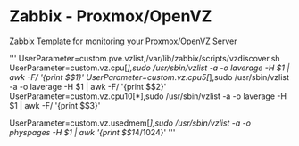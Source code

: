 Zabbix - Proxmox/OpenVZ
==============

Zabbix Template for monitoring your Proxmox/OpenVZ Server

'''
UserParameter=custom.pve.vzlist,/var/lib/zabbix/scripts/vzdiscover.sh
UserParameter=custom.vz.cpu[*],sudo /usr/sbin/vzlist -a -o laverage -H $1       | awk -F/ '{print $$1}'
UserParameter=custom.vz.cpu5[*],sudo /usr/sbin/vzlist -a -o laverage -H $1      | awk -F/ '{print $$2}'
UserParameter=custom.vz.cpu10[*],sudo /usr/sbin/vzlist -a -o laverage -H $1     | awk -F/ '{print $$3}'

UserParameter=custom.vz.usedmem[*],sudo /usr/sbin/vzlist -a -o physpages -H $1 | awk '{print $$1*4/1024}'
'''
